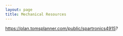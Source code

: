 ```yaml
---
layout: page
title: Mechanical Resources
---
```


https://plan.tomsplanner.com/public/spartronics4915?
